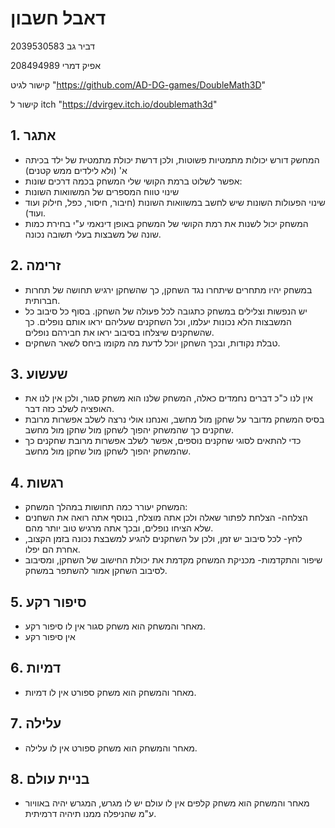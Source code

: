 # דאבל חשבון

דביר גב 2039530583

אפיק דמרי 208494989

קישור לגיט  "https://github.com/AD-DG-games/DoubleMath3D"

קישור ל itch  "https://dvirgev.itch.io/doublemath3d"
## 1. אתגר
* המחשק דורש יכולות מתמטיות פשוטות, ולכן דרשת יכולת מתמטית של ילד בכיתה א' (ולא לילדים ממש קטנים)
* אפשר לשלוט ברמת הקושי שלי המשחק בכמה דרכים שונות:
* שינוי טווח המספרים של המשוואות השונות
* שינוי הפעולות השונות שיש לחשב במשוואות השונות (חיבור, חיסור, כפל, חילוק ועוד ועוד).
* המשחק יכול לשנות את רמת הקושי של המשחק באופן דינאמי ע"י בחירת כמות שונה של משבצות בעלי תשובה נכונה.
## 2. זרימה
* במשחק יהיו מתחרים שיתחרו נגד השחקן, כך שהשחקן ירגיש תחושה של תחרות חברותית.
* יש הנפשות וצלילים במשחק כתגובה לכל פעולה של השחקן.  בסוף כל סיבוב כל המשבצות הלא נכונות יעלמו, וכל השחקנים שעליהם יראו אותם נופלים. כך שהשחקנים שיצלחו בסיבוב יראו את חבירהם נופלים.
* טבלת נקודות, ובכך השחקן יוכל לדעת מה מקומו ביחס לשאר השחקים.

## 3. שעשוע
* אין לנו כ"כ דברים נחמדים כאלה, המשחק שלנו הוא משחק סגור, ולכן אין לנו את האופציה לשלב כזה דבר.
* בסיס המשחק מדובר על שחקן מול מחשב, ואנחנו  אולי נרצה לשלב אפשרות מרובת שחקנים כך שהמשחק יהפוך לשחקן מול שחקן מול מחשב.
* כדי להתאים לסוגי שחקנים נוספים, אפשר לשלב אפשרות מרובת שחקנים כך שהמשחק יהפוך לשחקן מול שחקן מול מחשב.

## 4. רגשות
* המשחק יעורר כמה תחושות במהלך המשחק:
* הצלחה- הצלחת לפתור שאלה ולכן אתה מוצלח, בנוסף אתה רואה את השחנים שלא הציחו נופלים, ובכך אתה מרגיש טוב יותר מהם. 
* לחץ- לכל סיבוב יש זמן, ולכן על השחקנים להגיע למשבצת נכונה בזמן הקצוב, אחרת הם יפלו.
* שיפור והתקדמות- מכניקת המשחק מקדמת את יכולת החישוב של השחקן, ומסיבוב לסיבוב השחקן אמור להשתפר במשחק.

## 5. סיפור רקע
* מאחר והמשחק הוא משחק סגור אין לו סיפור רקע.
* אין סיפור רקע

## 6. דמיות
* מאחר והמשחק הוא משחק ספורט אין לו דמיות.

## 7. עלילה
* מאחר והמשחק הוא משחק ספורט אין לו עלילה.

## 8. בניית עולם
* מאחר והמשחק הוא משחק קלפים אין לו עולם יש לו מגרש, המגרש יהיה באוויור ע"מ שהניפלה ממנו תיהיה דרמיתית.
